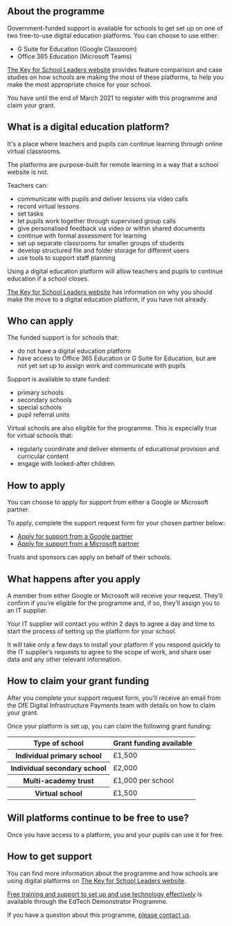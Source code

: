## About the programme

Government-funded support is available for schools to get set up on one of two free-to-use digital education platforms. You can choose to use either:

* G Suite for Education (Google Classroom)
* Office 365 Education (Microsoft Teams)

[The Key for School Leaders website](https://covid19.thekeysupport.com/covid-19/deliver-remote-learning/make-tech-work-you/feature-comparison-g-suite-education-and-office-365-education/?marker=content-body) provides feature comparison and case studies on how schools are making the most of these platforms, to help you make the most appropriate choice for your school.

You have until the end of March 2021 to register with this programme and claim your grant.

## What is a digital education platform?
It's a place where teachers and pupils can continue learning through online virtual classrooms. 

The platforms are purpose-built for remote learning in a way that a school website is not. 

Teachers can:

* communicate with pupils and deliver lessons via video calls
* record virtual lessons 
* set tasks
* let pupils work together through supervised group calls
* give personalised feedback via video or within shared documents
* continue with formal assessment for learning
* set up separate classrooms for smaller groups of students
* develop structured file and folder storage for different users
* use tools to support staff planning

Using a digital education platform will allow teachers and pupils to continue education if a school closes.

[The Key for School Leaders website](https://covid19.thekeysupport.com/covid-19/deliver-remote-learning/lead-your-approach/why-every-school-should-be-using-digital-education-platform/) has information on why you should make the move to a digital education platform, if you have not already. 

## Who can apply

The funded support is for schools that:

* do not have a digital education platform
* have access to Office 365 Education or G Suite for Education, but are not yet set up to assign work and communicate with pupils

Support is available to state funded:

* primary schools
* secondary schools
* special schools
* pupil referral units

Virtual schools are also eligible for the programme. This is especially true for virtual schools that:

* regularly coordinate and deliver elements of educational provision and curricular content 
* engage with looked-after children

## How to apply

You can choose to apply for support from either a Google or Microsoft partner. 

To apply, complete the support request form for your chosen partner below:

* [Apply for support from a Google partner](https://docs.google.com/forms/d/e/1FAIpQLSc45tWnxrk0ZPyhEE4UioGAxDF_2eYNEuE3lLzY_P6Hpo8jxg/viewform)
* [Apply for support from a Microsoft partner](https://forms.office.com/Pages/ResponsePage.aspx?id=v4j5cvGGr0GRqy180BHbR8OxR8KDk1BHllyTqp9sEZBUNEVJNDlRN0U1WUtQWk1KTjY5RDFCM1M3VyQlQCN0PWcu)

Trusts and sponsors can apply on behalf of their schools.

## What happens after you apply

A member from either Google or Microsoft will receive your request. They’ll confirm if you’re eligible for the programme and, if so, they’ll assign you to an IT supplier. 

Your IT supplier will contact you within 2 days to agree a day and time to start the process of setting up the platform for your school. 

It will take only a few days to install your platform if you respond quickly to the IT supplier’s requests to agree to the scope of work, and share user data and any other relevant information. 

## How to claim your grant funding

After you complete your support request form, you'll receive an email from the DfE Digital Infrastructure Payments team with details on how to claim your grant. 

Once your platform is set up, you can claim the following grant funding:

<table class="govuk-table">
  <thead class="govuk-table__head">
    <tr class="govuk-table__row">
      <th scope="col" class="govuk-table__header">Type of school</th>
      <th scope="col" class="govuk-table__header">Grant funding available</th>
    </tr>
  </thead>
  <tbody class="govuk-table__body">
      <tr class="govuk-table__row">
        <th scope="row" class="govuk-table__header">Individual primary school</th>
        <td class="govuk-table__cell">£1,500</td>  
      </tr>
      <tr class="govuk-table__row">
        <th scope="row" class="govuk-table__header">Individual secondary school</th>
        <td class="govuk-table__cell">£2,000</td>  
      </tr>
      <tr class="govuk-table__row">
        <th scope="row" class="govuk-table__header">Multi-academy trust</th>
        <td class="govuk-table__cell">£1,000 per school</td>  
      </tr>       
      <tr class="govuk-table__row">
        <th scope="row" class="govuk-table__header">Virtual school</th>
        <td class="govuk-table__cell">£1,500</td>  
      </tr>
  </tbody>
</table>

## Will platforms continue to be free to use?

Once you have access to a platform, you and your pupils can use it for free.

## How to get support
You can find more information about the programme and how schools are using digital platforms on [The Key for School Leaders website](https://covid19.thekeysupport.com/covid-19/deliver-remote-learning/make-tech-work-you/digital-education-platform-hub/).

[Free training and support to set up and use technology effectively](/EdTech-demonstrator-programme) is available through the EdTech Demonstrator Programme.

If you have a question about this programme, [please contact us](/get-support).

